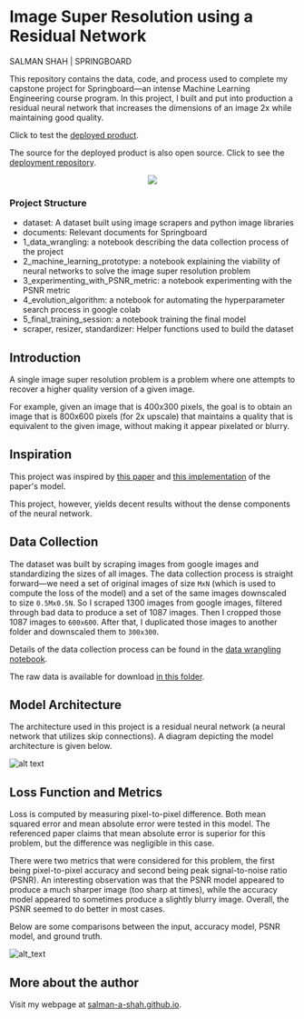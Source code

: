 # Image Super Resolution using a Residual Network
SALMAN SHAH | SPRINGBOARD

This repository contains the data, code, and process used to complete my capstone project for Springboard—an intense Machine Learning Engineering course program. In this project, I built and put into production a residual neural network that increases the dimensions of an image 2x while maintaining good quality. 

Click to test the [deployed product](https://thephilosopher.pythonanywhere.com/).

The source for the deployed product is also open source. Click to see the [deployment repository](https://github.com/salman-a-shah/image-supersizer).

<p align="center">
  <img src="https://i.ibb.co/HTPXt1q/example-prediction.png">
</p>

### Project Structure
- dataset: A dataset built using image scrapers and python image libraries
- documents: Relevant documents for Springboard
- 1_data_wrangling: a notebook describing the data collection process of the project
- 2_machine_learning_prototype: a notebook explaining the viability of neural networks to solve the image super resolution problem
- 3_experimenting_with_PSNR_metric: a notebook experimenting with the PSNR metric
- 4_evolution_algorithm: a notebook for automating the hyperparameter search process in google colab
- 5_final_training_session: a notebook training the final model
- scraper, resizer, standardizer: Helper functions used to build the dataset

## Introduction 
A single image super resolution problem is a problem where one attempts to recover a higher quality version of a given image.

For example, given an image that is 400x300 pixels, the goal is to obtain an image that is 800x600 pixels (for 2x upscale) that maintains a quality that is equivalent to the given image, without making it appear pixelated or blurry.

## Inspiration
This project was inspired by [this paper](https://arxiv.org/abs/1802.08797) and [this implementation](https://github.com/idealo/image-super-resolution) of the paper's model.

This project, however, yields decent results without the dense components of the neural network.

## Data Collection
The dataset was built by scraping images from google images and standardizing the sizes of all images. The data collection process is straight forward—we need a set of original images of size `MxN` (which is used to compute the loss of the model) and a set of the same images downscaled to size `0.5Mx0.5N`. So I scraped 1300 images from google images, filtered through bad data to produce a set of 1087 images. Then I cropped those 1087 images to `600x600`. After that, I duplicated those images to another folder and downscaled them to `300x300`.

Details of the data collection process can be found in the [data wrangling notebook](https://github.com/salman-a-shah/Springboard/blob/master/notebooks/data_wrangling.ipynb).

The raw data is available for download [in this folder](https://drive.google.com/drive/folders/1ggEh_5B0rwm6NnrEHOPvIsTKgWJSOLbp?usp=sharing). 

## Model Architecture
The architecture used in this project is a residual neural network (a neural network that utilizes skip connections). A diagram depicting the model architecture is given below.

![alt text](https://i.ibb.co/tcvXb2f/Image-Supersizer-model-architecture.png)

## Loss Function and Metrics
Loss is computed by measuring pixel-to-pixel difference. Both mean squared error and mean absolute error were tested in this model. The referenced paper claims that mean absolute error is superior for this problem, but the difference was negligible in this case.

There were two metrics that were considered for this problem, the first being pixel-to-pixel accuracy and second being peak signal-to-noise ratio (PSNR). An interesting observation was that the PSNR model appeared to produce a much sharper image (too sharp at times), while the accuracy model appeared to sometimes produce a slightly blurry image. Overall, the PSNR seemed to do better in most cases.

Below are some comparisons between the input, accuracy model, PSNR model, and ground truth.

![alt_text](https://i.imgur.com/dZolJNK.jpg)

## More about the author
Visit my webpage at [salman-a-shah.github.io](https://salman-a-shah.github.io/).
